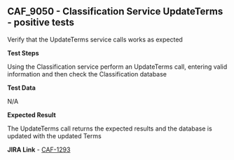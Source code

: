 ## CAF_9050 - Classification Service UpdateTerms - positive tests ##

Verify that the UpdateTerms service calls works as expected

**Test Steps**

Using the Classification service perform an UpdateTerms call, entering valid information and then check the Classification database

**Test Data**

N/A

**Expected Result**

The UpdateTerms call returns the expected results and the database is updated with the updated Terms

**JIRA Link** - [CAF-1293](https://jira.autonomy.com/browse/CAF-1293)


